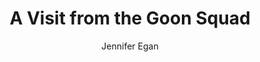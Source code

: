 ---
title: A Visit from the Goon Squad
author: Jennifer Egan
readingDate: 2011-10-01
purchaseLink:
---